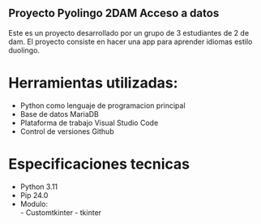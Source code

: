 ## Proyecto Pyolingo 2DAM Acceso a datos
Este es un proyecto desarrollado por un grupo de 3 estudiantes de 2 de dam. El proyecto consiste en hacer una app para aprender idiomas estilo duolingo.

# Herramientas utilizadas:
- Python como lenguaje de programacion principal
- Base de datos MariaDB
- Plataforma de trabajo Visual Studio Code
- Control de versiones Github

# Especificaciones tecnicas
- Python 3.11
- Pip 24.0
- Modulo:          
          - Customtkinter
          - tkinter 
